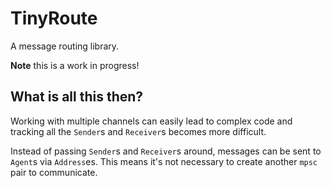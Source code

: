 # TinyRoute

A message routing library.

**Note** this is a work in progress!

## What is all this then?

Working with multiple channels can easily lead to complex code and tracking all
the `Sender`s and `Receiver`s becomes more difficult.

Instead of passing `Sender`s and `Receiver`s around, messages can be sent to
`Agent`s via `Address`es.
This means it's not necessary to create another `mpsc` pair to communicate.
